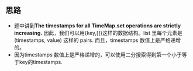 ## 思路

- 题中讲到**The timestamps for all TimeMap.set operations are strictly increasing.** 因此，我们可以用{key,[]}这样的数据结构。list 里每个元素是 (timestamps, value) 这样的 pairs. 而且，timestamps 数值上是严格递增的。
- 因为timestamps 数值上是严格递增的，可以使用二分搜索得到第一个小于等于key的timestamps.

